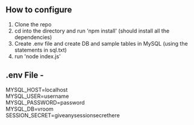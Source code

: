 ## How to configure

1. Clone the repo
2. cd into the directory and run 'npm install' (should install all the dependencies)
3. Create .env file and create DB and sample tables in MySQL (using the statements in sql.txt)
4. run 'node index.js'

## .env File - 
MYSQL_HOST=localhost <br/>
MYSQL_USER=username <br/>
MYSQL_PASSWORD=password <br/>
MYSQL_DB=vroom <br/>
SESSION_SECRET=giveanysessionsecrethere
